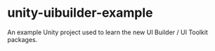 # unity-uibuilder-example
An example Unity project used to learn the new UI Builder / UI Toolkit packages.
